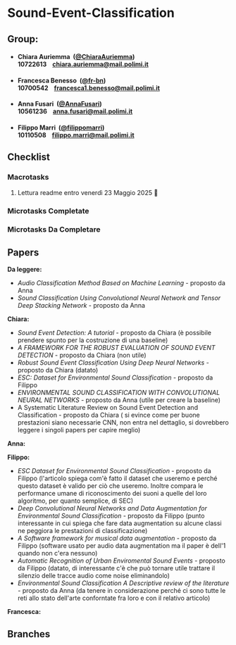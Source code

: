 # Sound-Event-Classification

## Group:

- ####  Chiara Auriemma &nbsp;([@ChiaraAuriemma](https://github.com/ChiaraAuriemma))<br> 10722613 &nbsp;&nbsp; chiara.auriemma@mail.polimi.it

- ####  Francesca Benesso &nbsp;([@fr-bn](https://github.com/fr-bn))<br> 10700542 &nbsp;&nbsp; francesca1.benesso@mail.polimi.it

- ####  Anna Fusari &nbsp;([@AnnaFusari](https://github.com/AnnaFusari))<br> 10561236 &nbsp;&nbsp; anna.fusari@mail.polimi.it

- ####  Filippo Marri &nbsp;([@filippomarri](https://github.com/filippomarri))<br> 10110508 &nbsp;&nbsp; filippo.marri@mail.polimi.it

## Checklist

### Macrotasks
1.  Lettura readme entro venerdì 23 Maggio 2025 🔄

### Microtasks Completate


### Microtasks Da Completare


## Papers

**Da leggere:**
- *Audio Classification Method Based on Machine Learning* - proposto da Anna
- *Sound Classification Using Convolutional Neural Network and Tensor Deep Stacking Network* - proposto da Anna

  
**Chiara:**
- *Sound Event Detection: A tutorial* - proposto da Chiara (è possibile prendere spunto per la costruzione di una baseline)
- *A FRAMEWORK FOR THE ROBUST EVALUATION OF SOUND EVENT DETECTION* - proposto da Chiara (non utile)
- *Robust Sound Event Classification Using Deep Neural Networks* - proposto da Chiara (datato)
- *ESC: Dataset for Environmental Sound Classification* - proposto da Filippo
- *ENVIRONMENTAL SOUND CLASSIFICATION WITH CONVOLUTIONAL NEURAL NETWORKS* - proposto da Anna (utile per creare la baseline)
- A Systematic Literature Review on Sound Event Detection and Classification - proposto da Chiara ( si evince come per buone prestazioni siano necessarie CNN, non entra nel dettaglio, si dovrebbero leggere i singoli papers per capire meglio)

**Anna:**

**Filippo:**
- *ESC Dataset for Environmental Sound Classification* - proposto da Filippo (l'articolo spiega com'è fatto il dataset che useremo e perché questo dataset è valido per ciò che useremo. Inoltre compara le performance umane di riconoscimento dei suoni a quelle del loro algoritmo, per quanto semplice, di SEC)
- *Deep Convolutional Neural Networks and Data Augmentation for Environmental Sound Classification* - proposto da Filippo (punto interessante in cui spiega che fare data augmentation su alcune classi ne peggiora le prestazioni di classificazione)
- *A Software framework for musical data augmentation* - proposto da Filippo (software usato per audio data augmentation ma il paper è dell'1 quando non c'era nessuno)
- *Automatic Recognition of Urban Enviromental Sound Events* - proposto da Filippo (datato, di interessante c'è che può tornare utile trattare il silenzio delle tracce audio come noise eliminandolo)
- *Environmental Sound Classification A Descriptive review of the literature* - proposto da Anna (da tenere in considerazione perché ci sono tutte le reti allo stato dell'arte conforntate fra loro e con il relativo articolo)

**Francesca:**

## Branches




